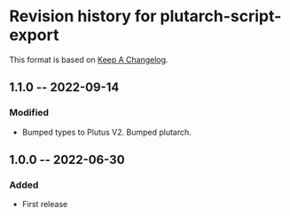# Revision history for plutarch-script-export

This format is based on [Keep A Changelog](https://keepachangelog.com/en/1.0.0).

## 1.1.0 -- 2022-09-14

### Modified

- Bumped types to Plutus V2. Bumped plutarch.

## 1.0.0 -- 2022-06-30

### Added

* First release

